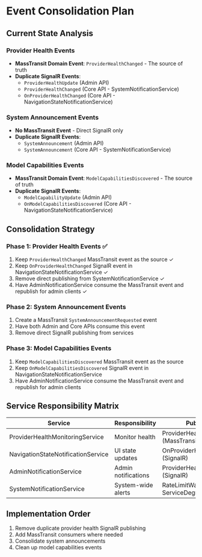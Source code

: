 # Event Consolidation Plan

## Current State Analysis

### Provider Health Events
- **MassTransit Domain Event**: `ProviderHealthChanged` - The source of truth
- **Duplicate SignalR Events**:
  - `ProviderHealthUpdate` (Admin API)
  - `ProviderHealthChanged` (Core API - SystemNotificationService)
  - `OnProviderHealthChanged` (Core API - NavigationStateNotificationService)

### System Announcement Events
- **No MassTransit Event** - Direct SignalR only
- **Duplicate SignalR Events**:
  - `SystemAnnouncement` (Admin API)
  - `SystemAnnouncement` (Core API - SystemNotificationService)

### Model Capabilities Events
- **MassTransit Domain Event**: `ModelCapabilitiesDiscovered` - The source of truth
- **Duplicate SignalR Events**:
  - `ModelCapabilityUpdate` (Admin API)
  - `OnModelCapabilitiesDiscovered` (Core API - NavigationStateNotificationService)

## Consolidation Strategy

### Phase 1: Provider Health Events ✅
1. Keep `ProviderHealthChanged` MassTransit event as the source ✓
2. Keep `OnProviderHealthChanged` SignalR event in NavigationStateNotificationService ✓
3. Remove direct publishing from SystemNotificationService ✓
4. Have AdminNotificationService consume the MassTransit event and republish for admin clients ✓

### Phase 2: System Announcement Events
1. Create a MassTransit `SystemAnnouncementRequested` event
2. Have both Admin and Core APIs consume this event
3. Remove direct SignalR publishing from services

### Phase 3: Model Capabilities Events
1. Keep `ModelCapabilitiesDiscovered` MassTransit event as the source
2. Keep `OnModelCapabilitiesDiscovered` SignalR event in NavigationStateNotificationService
3. Have AdminNotificationService consume the MassTransit event and republish for admin clients

## Service Responsibility Matrix

| Service | Responsibility | Publishes | Consumes |
|---------|---------------|-----------|----------|
| ProviderHealthMonitoringService | Monitor health | ProviderHealthChanged (MassTransit) | - |
| NavigationStateNotificationService | UI state updates | OnProviderHealthChanged (SignalR) | ProviderHealthChanged |
| AdminNotificationService | Admin notifications | ProviderHealthUpdate (SignalR) | ProviderHealthChanged |
| SystemNotificationService | System-wide alerts | RateLimitWarning, ServiceDegraded | - |

## Implementation Order
1. Remove duplicate provider health SignalR publishing
2. Add MassTransit consumers where needed
3. Consolidate system announcements
4. Clean up model capabilities events